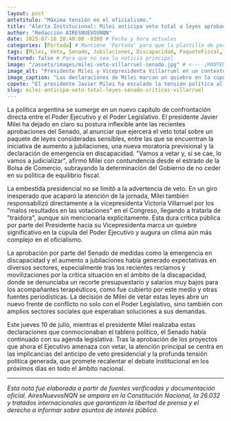 ```yaml
---
layout: post
antetitulo: "Máxima tensión en el oficialismo."
title: "Alerta Institucional: Milei anticipa veto total a leyes aprobadas en el senado y eleva la tensión con fuertes críticas a la Vicepresidenta Villarruel."
author: "Redacción AIRESNUEVOSNQN"
date: 2025-07-10 20:40:00 -0300 # Fecha y hora actuales
categories: [Portada] # Mantiene 'Portada' para que la plantilla de portada la procese como relevante
tags: [Milei, Veto, Senado, Jubilaciones, Discapacidad, PaqueteFiscal, LeyBases, PolíticaArgentina, ConflictoDePoderes, Villarruel, UltimoMomento]
featured: false # Para que no sea la noticia principal
image: "/assets/images/milei-veto-villarruel-senado.jpg" # <--- ¡MANTENER ESTOS CAMPOS! La imagen se usará al abrir el post.
image_alt: "Presidente Milei y Vicepresidenta Villarruel en un contexto de tensión política." # <--- ¡MANTENER ESTOS CAMPOS!
image_caption: "Las declaraciones de Milei marcan un quiebre en la cúpula del ejecutivo tras la aprobación de leyes clave en el senado." # <--- ¡MANTENER ESTOS CAMPOS!
copete: "El presidente Javier Milei ha escalado la tensión política al anticipar un veto total a un conjunto de leyes aprobadas por el Senado de la Nación, incluyendo el aumento a jubilaciones, una moratoria y la declaración de emergencia en discapacidad. Esta tajante advertencia fue realizada hoy, 10 de julio de 2025, durante su discurso en el acto por el 171° aniversario de la Bolsa de Comercio de Buenos Aires, donde además lanzó duras críticas hacia la vicepresidenta Victoria Villarruel."
slug: milei-anticipa-veto-total-leyes-senado-criticas-villarruel
---
```


La política argentina se sumerge en un nuevo capítulo de confrontación directa entre el Poder Ejecutivo y el Poder Legislativo. El presidente Javier Milei ha dejado en claro su postura inflexible ante las recientes aprobaciones del Senado, al anunciar que ejercerá el veto total sobre un paquete de leyes consideradas sensibles, entre las que se encuentran la iniciativa de aumento a jubilaciones, una nueva moratoria previsional y la declaración de emergencia en discapacidad. "Vamos a vetar y, si se cae, lo vamos a judicializar", afirmó Milei con contundencia desde el estrado de la Bolsa de Comercio, subrayando la determinación del Gobierno de no ceder en su política de equilibrio fiscal.

La embestida presidencial no se limitó a la advertencia de veto. En un giro inesperado que acaparó la atención de la jornada, Milei también responsabilizó directamente a la vicepresidenta Victoria Villarruel por los "malos resultados en las votaciones" en el Congreso, llegando a tratarla de "traidora", aunque sin mencionarla explícitamente. Esta dura crítica pública por parte del Presidente hacia su Vicepresidenta marca un quiebre significativo en la cúpula del Poder Ejecutivo y augura un clima aún más complejo en el oficialismo.

La aprobación por parte del Senado de medidas como la emergencia en discapacidad y el aumento a jubilaciones había generado expectativas en diversos sectores, especialmente tras los recientes reclamos y movilizaciones por la crítica situación en el ámbito de la discapacidad, donde se denunciaba un recorte presupuestario y salarios muy bajos para los acompañantes terapéuticos, como fue cubierto por este medio y otras fuentes periodísticas. La decisión de Milei de vetar estas leyes abre un nuevo frente de conflicto no solo con el Poder Legislativo, sino también con amplios sectores sociales que esperaban soluciones a sus demandas.

Este jueves 10 de julio, mientras el presidente Milei realizaba estas declaraciones que conmocionaban el tablero político, el Senado había continuado con su agenda legislativa. Tras la aprobación de los proyectos que ahora el Ejecutivo amenaza con vetar, la atención principal se centra en las implicancias del anticipo de veto presidencial y la profunda tensión política generada, que promete recalentar el debate institucional en los próximos días en todo el ámbito nacional.

---
*Esta nota fue elaborada a partir de fuentes verificadas y documentación oficial. AiresNuevosNQN se ampara en la Constitución Nacional, la 26.032 y tratados internacionales que garantizan la libertad de prensa y el derecho a informar sobre asuntos de interés público.*